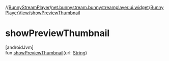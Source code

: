 //[BunnyStreamPlayer](../../../index.md)/[net.bunnystream.bunnystreamplayer.ui.widget](../index.md)/[BunnyPlayerView](index.md)/[showPreviewThumbnail](show-preview-thumbnail.md)

# showPreviewThumbnail

[androidJvm]\
fun [showPreviewThumbnail](show-preview-thumbnail.md)(url: [String](https://kotlinlang.org/api/latest/jvm/stdlib/kotlin-stdlib/kotlin/-string/index.html))
